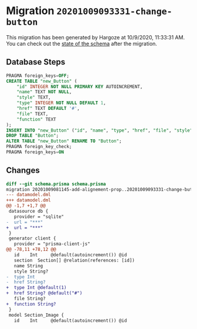 # Migration `20201009093331-change-button`

This migration has been generated by Hargoze at 10/9/2020, 11:33:31 AM.
You can check out the [state of the schema](./schema.prisma) after the migration.

## Database Steps

```sql
PRAGMA foreign_keys=OFF;
CREATE TABLE "new_Button" (
    "id" INTEGER NOT NULL PRIMARY KEY AUTOINCREMENT,
    "name" TEXT NOT NULL,
    "style" TEXT,
    "type" INTEGER NOT NULL DEFAULT 1,
    "href" TEXT DEFAULT '#',
    "file" TEXT,
    "function" TEXT
);
INSERT INTO "new_Button" ("id", "name", "type", "href", "file", "style") SELECT "id", "name", "type", "href", "file", "style" FROM "Button";
DROP TABLE "Button";
ALTER TABLE "new_Button" RENAME TO "Button";
PRAGMA foreign_key_check;
PRAGMA foreign_keys=ON
```

## Changes

```diff
diff --git schema.prisma schema.prisma
migration 20201009081145-add-alignement-prop..20201009093331-change-button
--- datamodel.dml
+++ datamodel.dml
@@ -1,7 +1,7 @@
 datasource db {
   provider = "sqlite"
-  url = "***"
+  url = "***"
 }
 generator client {
   provider = "prisma-client-js"
@@ -78,11 +78,12 @@
   id    Int     @default(autoincrement()) @id
   section  Section[] @relation(references: [id])
   name String
   style String?
-  type Int
-  href String?
+  type Int @default(1)
+  href String? @default("#")
   file String?
+  function String?
 }
 model Section_Image {
   id    Int     @default(autoincrement()) @id
```


